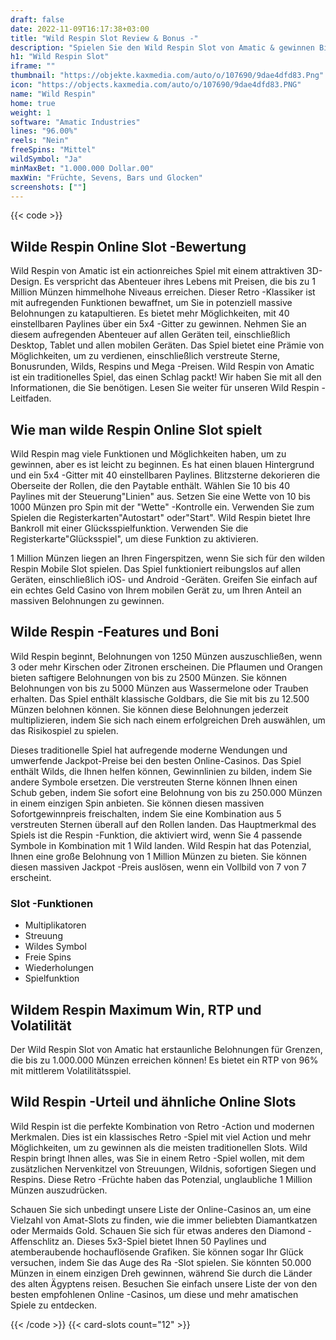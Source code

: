```yaml
---
draft: false
date: 2022-11-09T16:17:38+03:00
title: "Wild Respin Slot Review & Bonus -"
description: "Spielen Sie den Wild Respin Slot von Amatic & gewinnen Big 1 Million Münzen! Unsere Bewertung wird zeigen, wie man gewinnt! Beinhaltet RTP, Funktionen, Regeln und Boni."
h1: "Wild Respin Slot"
iframe: ""
thumbnail: "https://objekte.kaxmedia.com/auto/o/107690/9dae4dfd83.Png"
icon: "https://objects.kaxmedia.com/auto/o/107690/9dae4dfd83.PNG"
name: "Wild Respin"
home: true
weight: 1
software: "Amatic Industries"
lines: "96.00%"
reels: "Nein"
freeSpins: "Mittel"
wildSymbol: "Ja"
minMaxBet: "1.000.000 Dollar.00"
maxWin: "Früchte, Sevens, Bars und Glocken"
screenshots: [""]
---
```


{{< code >}}<h2>Wilde Respin Online Slot -Bewertung</h2><p>Wild Respin von Amatic ist ein actionreiches Spiel mit einem attraktiven 3D-Design. Es verspricht das Abenteuer ihres Lebens mit Preisen, die bis zu 1 Million Münzen himmelhohe Niveaus erreichen. Dieser Retro -Klassiker ist mit aufregenden Funktionen bewaffnet, um Sie in potenziell massive Belohnungen zu katapultieren. Es bietet mehr Möglichkeiten, mit 40 einstellbaren Paylines über ein 5x4 -Gitter zu gewinnen. Nehmen Sie an diesem aufregenden Abenteuer auf allen Geräten teil, einschließlich Desktop, Tablet und allen mobilen Geräten. Das Spiel bietet eine Prämie von Möglichkeiten, um zu verdienen, einschließlich verstreute Sterne, Bonusrunden, Wilds, Respins und Mega -Preisen. Wild Respin von Amatic ist ein traditionelles Spiel, das einen Schlag packt! Wir haben Sie mit all den Informationen, die Sie benötigen. Lesen Sie weiter für unseren Wild Respin -Leitfaden.</p><h2>Wie man wilde Respin Online Slot spielt</h2><p>Wild Respin mag viele Funktionen und Möglichkeiten haben, um zu gewinnen, aber es ist leicht zu beginnen. Es hat einen blauen Hintergrund und ein 5x4 -Gitter mit 40 einstellbaren Paylines. Blitzsterne dekorieren die Oberseite der Rollen, die den Paytable enthält.  Wählen Sie 10 bis 40 Paylines mit der Steuerung"Linien" aus. Setzen Sie eine Wette von 10 bis 1000 Münzen pro Spin mit der "Wette" -Kontrolle ein. Verwenden Sie zum Spielen die Registerkarten"Autostart" oder"Start". Wild Respin bietet Ihre Bankroll mit einer Glücksspielfunktion. Verwenden Sie die Registerkarte"Glücksspiel", um diese Funktion zu aktivieren.</p><p>1 Million Münzen liegen an Ihren Fingerspitzen, wenn Sie sich für den wilden Respin Mobile Slot spielen. Das Spiel funktioniert reibungslos auf allen Geräten, einschließlich iOS- und Android -Geräten. Greifen Sie einfach auf ein echtes Geld Casino von Ihrem mobilen Gerät zu, um Ihren Anteil an massiven Belohnungen zu gewinnen.</p><h2>Wilde Respin -Features und Boni</h2><p>Wild Respin beginnt, Belohnungen von 1250 Münzen auszuschließen, wenn 3 oder mehr Kirschen oder Zitronen erscheinen. Die Pflaumen und Orangen bieten saftigere Belohnungen von bis zu 2500 Münzen. Sie können Belohnungen von bis zu 5000 Münzen aus Wassermelone oder Trauben erhalten. Das Spiel enthält klassische Goldbars, die Sie mit bis zu 12.500 Münzen belohnen können. Sie können diese Belohnungen jederzeit multiplizieren, indem Sie sich nach einem erfolgreichen Dreh auswählen, um das Risikospiel zu spielen.</p><p>Dieses traditionelle Spiel hat aufregende moderne Wendungen und umwerfende Jackpot-Preise bei den besten Online-Casinos. Das Spiel enthält Wilds, die Ihnen helfen können, Gewinnlinien zu bilden, indem Sie andere Symbole ersetzen. Die verstreuten Sterne können Ihnen einen Schub geben, indem Sie sofort eine Belohnung von bis zu 250.000 Münzen in einem einzigen Spin anbieten. Sie können diesen massiven Sofortgewinnpreis freischalten, indem Sie eine Kombination aus 5 verstreuten Sternen überall auf den Rollen landen. Das Hauptmerkmal des Spiels ist die Respin -Funktion, die aktiviert wird, wenn Sie 4 passende Symbole in Kombination mit 1 Wild landen. Wild Respin hat das Potenzial, Ihnen eine große Belohnung von 1 Million Münzen zu bieten. Sie können diesen massiven Jackpot -Preis auslösen, wenn ein Vollbild von 7 von 7 erscheint.</p><h3>
Slot -Funktionen</h3><ul>
<li></span>
Multiplikatoren</li>
<li></span>
Streuung</li>
<li></span>
Wildes Symbol</li>
<li></span>
Freie Spins</li>
<li></span>
Wiederholungen</li>
<li></span>
Spielfunktion</li></ul><h2>Wildem Respin Maximum Win, RTP und Volatilität</h2><p>Der Wild Respin Slot von Amatic hat erstaunliche Belohnungen für Grenzen, die bis zu 1.000.000 Münzen erreichen können! Es bietet ein RTP von 96% mit mittlerem Volatilitätsspiel.</p><h2>Wild Respin -Urteil und ähnliche Online Slots</h2><p>Wild Respin ist die perfekte Kombination von Retro -Action und modernen Merkmalen. Dies ist ein klassisches Retro -Spiel mit viel Action und mehr Möglichkeiten, um zu gewinnen als die meisten traditionellen Slots. Wild Respin bringt Ihnen alles, was Sie in einem Retro -Spiel wollen, mit dem zusätzlichen Nervenkitzel von Streuungen, Wildnis, sofortigen Siegen und Respins. Diese Retro -Früchte haben das Potenzial, unglaubliche 1 Million Münzen auszudrücken.</p><p>Schauen Sie sich unbedingt unsere Liste der Online-Casinos an, um eine Vielzahl von Amat-Slots zu finden, wie die immer beliebten Diamantkatzen oder Mermaids Gold. Schauen Sie sich für etwas anderes den Diamond -Affenschlitz an. Dieses 5x3-Spiel bietet Ihnen 50 Paylines und atemberaubende hochauflösende Grafiken. Sie können sogar Ihr Glück versuchen, indem Sie das Auge des Ra -Slot spielen. Sie könnten 50.000 Münzen in einem einzigen Dreh gewinnen, während Sie durch die Länder des alten Ägyptens reisen. Besuchen Sie einfach unsere Liste der von den besten empfohlenen Online -Casinos, um diese und mehr amatischen Spiele zu entdecken.</p>{{< /code >}}
 {{< card-slots count="12" >}}
